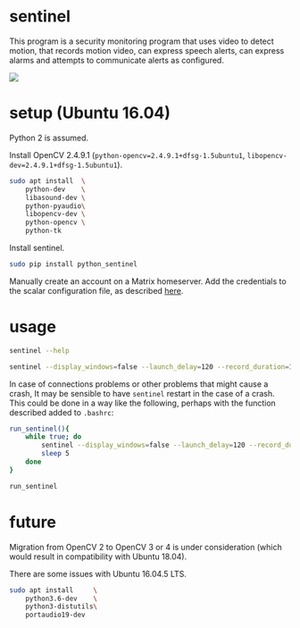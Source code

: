 # sentinel

This program is a security monitoring program that uses video to detect motion, that records motion video, can express speech alerts, can express alarms and attempts to communicate alerts as configured.

![](https://raw.githubusercontent.com/wdbm/sentinel/master/media/motion_detection.gif)

# setup (Ubuntu 16.04)

Python 2 is assumed.

Install OpenCV 2.4.9.1 (`python-opencv=2.4.9.1+dfsg-1.5ubuntu1`, `libopencv-dev=2.4.9.1+dfsg-1.5ubuntu1`).

```Bash
sudo apt install  \
    python-dev    \
    libasound-dev \
    python-pyaudio\
    libopencv-dev \
    python-opencv \
    python-tk
```

Install sentinel.

```Bash
sudo pip install python_sentinel
```

Manually create an account on a Matrix homeserver. Add the credentials to the scalar configuration file, as described [here](https://github.com/wdbm/scalar).

# usage

```Bash
sentinel --help
```

```Bash
sentinel --display_windows=false --launch_delay=120 --record_duration=15 --message=true
```

In case of connections problems or other problems that might cause a crash, It may be sensible to have `sentinel` restart in the case of a crash. This could be done in a way like the following, perhaps with the function described added to `.bashrc`:

```Bash
run_sentinel(){
    while true; do
        sentinel --display_windows=false --launch_delay=120 --record_duration=15 --message=true
        sleep 5
    done
}

run_sentinel
```

# future

Migration from OpenCV 2 to OpenCV 3 or 4 is under consideration (which would result in compatibility with Ubuntu 18.04).

There are some issues with Ubuntu 16.04.5 LTS.

```Bash
sudo apt install     \
    python3.6-dev    \
    python3-distutils\
    portaudio19-dev
```
